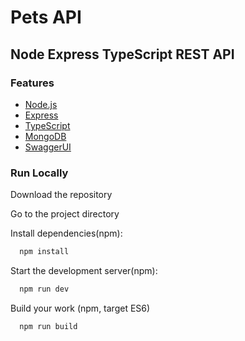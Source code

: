 # Pets API

## Node Express TypeScript REST API

### Features

- [Node.js](https://nodejs.org/en)
- [Express](https://expressjs.com)
- [TypeScript](https://www.typescriptlang.org)
- [MongoDB](https://www.mongodb.com)
- [SwaggerUI](https://swagger.io/tools/swagger-ui)

### Run Locally

Download the repository

Go to the project directory

Install dependencies(npm):

```bash
  npm install
```

Start the development server(npm):

```bash
  npm run dev
```

Build your work (npm, target ES6)

```bash
  npm run build
```
